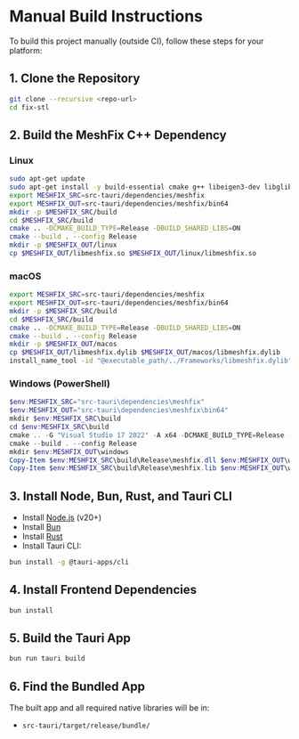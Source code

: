 # Manual Build Instructions

To build this project manually (outside CI), follow these steps for your platform:

## 1. Clone the Repository

```sh
git clone --recursive <repo-url>
cd fix-stl
```

## 2. Build the MeshFix C++ Dependency

### Linux

```sh
sudo apt-get update
sudo apt-get install -y build-essential cmake g++ libeigen3-dev libglib2.0-dev libgtk-3-dev libsoup-3.0-dev javascriptcoregtk-4.1-dev webkit2gtk-4.1-dev pkg-config
export MESHFIX_SRC=src-tauri/dependencies/meshfix
export MESHFIX_OUT=src-tauri/dependencies/meshfix/bin64
mkdir -p $MESHFIX_SRC/build
cd $MESHFIX_SRC/build
cmake .. -DCMAKE_BUILD_TYPE=Release -DBUILD_SHARED_LIBS=ON
cmake --build . --config Release
mkdir -p $MESHFIX_OUT/linux
cp $MESHFIX_OUT/libmeshfix.so $MESHFIX_OUT/linux/libmeshfix.so
```

### macOS

```sh
export MESHFIX_SRC=src-tauri/dependencies/meshfix
export MESHFIX_OUT=src-tauri/dependencies/meshfix/bin64
mkdir -p $MESHFIX_SRC/build
cd $MESHFIX_SRC/build
cmake .. -DCMAKE_BUILD_TYPE=Release -DBUILD_SHARED_LIBS=ON
cmake --build . --config Release
mkdir -p $MESHFIX_OUT/macos
cp $MESHFIX_OUT/libmeshfix.dylib $MESHFIX_OUT/macos/libmeshfix.dylib
install_name_tool -id "@executable_path/../Frameworks/libmeshfix.dylib" $MESHFIX_OUT/macos/libmeshfix.dylib
```

### Windows (PowerShell)

```powershell
$env:MESHFIX_SRC="src-tauri\dependencies\meshfix"
$env:MESHFIX_OUT="src-tauri\dependencies\meshfix\bin64"
mkdir $env:MESHFIX_SRC\build
cd $env:MESHFIX_SRC\build
cmake .. -G "Visual Studio 17 2022" -A x64 -DCMAKE_BUILD_TYPE=Release -DBUILD_SHARED_LIBS=ON
cmake --build . --config Release
mkdir $env:MESHFIX_OUT\windows
Copy-Item $env:MESHFIX_SRC\build\Release\meshfix.dll $env:MESHFIX_OUT\windows\meshfix.dll
Copy-Item $env:MESHFIX_SRC\build\Release\meshfix.lib $env:MESHFIX_OUT\windows\meshfix.lib
```

## 3. Install Node, Bun, Rust, and Tauri CLI

- Install [Node.js](https://nodejs.org/) (v20+)
- Install [Bun](https://bun.sh/)
- Install [Rust](https://rustup.rs/)
- Install Tauri CLI:

```sh
bun install -g @tauri-apps/cli
```

## 4. Install Frontend Dependencies

```sh
bun install
```

## 5. Build the Tauri App

```sh
bun run tauri build
```

## 6. Find the Bundled App

The built app and all required native libraries will be in:

- `src-tauri/target/release/bundle/`

